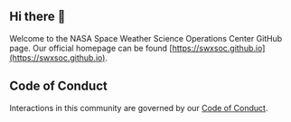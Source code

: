 ## Hi there 👋

Welcome to the NASA Space Weather Science Operations Center GitHub page.
Our official homepage can be found [https://swxsoc.github.io](https://swxsoc.github.io).


## Code of Conduct

Interactions in this community are governed by
our [Code of Conduct](https://github.com/HERMES-SOC/code-of-conduct/blob/main/CODE_OF_CONDUCT.md>).
